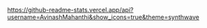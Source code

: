 
https://github-readme-stats.vercel.app/api?username=AvinashMahanthi&show_icons=true&theme=synthwave
